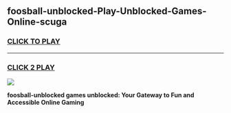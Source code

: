 
## foosball-unblocked-Play-Unblocked-Games-Online-scuga
<h3>
<a href="https://premium76.site?title=foosball-unblocked&ref=25A">CLICK TO PLAY</a></h3>
<hr>

<h3>
<a href="https://premium76.site?title=foosball-unblocked&ref=25A">CLICK 2 PLAY</a>
  
</h3>

<a href="https://premium76.site?title=foosball-unblocked&ref=25A"><img src="https://clearcache.store/games.png"></a>


**foosball-unblocked games unblocked: Your Gateway to Fun and Accessible Online Gaming**
